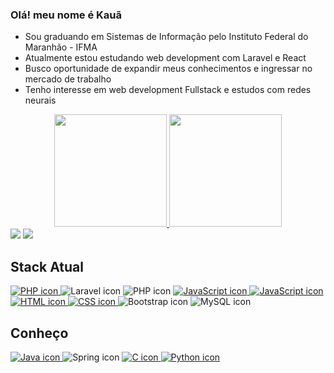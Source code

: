 ### Olá! meu nome é Kauã
- Sou graduando em Sistemas de Informação pelo Instituto Federal do Maranhão - IFMA
- Atualmente estou estudando web development com Laravel e React
- Busco oportunidade de expandir meus conhecimentos e ingressar no mercado de trabalho
- Tenho interesse em web development Fullstack e estudos com redes neurais

<div align="center">
  <a href="https://github.com/kauaumnougueira">
  <img height="180em"  width = "auto" src="https://github-readme-stats-git-masterrstaa-rickstaa.vercel.app/api/top-langs/?username=kauaumnougueira&layout=compact&langs_count=7&theme=tokyonight"/>
   <img height="180em"  width = "auto" src="https://github-readme-streak-stats.herokuapp.com/?user=kauaumnougueira&layout=compact&streake_stats=7&theme=tokyonight">
</div>
<div>
  <a href = "mailto:kauanog9@gmail.com"><img src="https://img.shields.io/badge/-Gmail-%23333?style=for-the-badge&logo=gmail&logoColor=white" target="_blank"></a>
  <a href="https://www.linkedin.com/in/kauã-nogueira-1b62aa212/" target="_blank"><img src="https://img.shields.io/badge/-LinkedIn-%230077B5?style=for-the-badge&logo=linkedin&logoColor=white" target="_blank"></a> 
<div>
  <h2>Stack Atual</h2>
  
  <a href="https://github.com/kauaumnougueira?tab=repositories&q=&type=&language=php&sort=">
    <img src="https://skillicons.dev/icons?i=php" alt="PHP icon" style="display: inline;">
  </a>
  
  <img src="https://skillicons.dev/icons?i=laravel" alt="Laravel icon" style="display: inline;">

  <img src="https://skillicons.dev/icons?i=react" alt="PHP icon" style="display: inline;">
  
  <a href="https://github.com/kauaumnougueira?tab=repositories&q=&type=&language=javascript&sort=">
    <img src="https://skillicons.dev/icons?i=javascript" alt="JavaScript icon" style="display: inline;">
  </a>

  <a href="https://github.com/kauaumnougueira?tab=repositories&q=&type=&language=typescriptt&sort=">
    <img src="https://skillicons.dev/icons?i=typescript" alt="JavaScript icon" style="display: inline;">
  </a>
  
  <a href="https://github.com/kauaumnougueira?tab=repositories&q=&type=&language=html&sort=">
    <img src="https://skillicons.dev/icons?i=html" alt="HTML icon" style="display: inline;">
  </a>
  
  <a href="https://github.com/kauaumnougueira?tab=repositories&q=&type=&language=css&sort=">
    <img src="https://skillicons.dev/icons?i=css" alt="CSS icon" style="display: inline;">
  </a>
  
  <img src="https://skillicons.dev/icons?i=bootstrap" alt="Bootstrap icon" style="display: inline;">
  
  <img src="https://skillicons.dev/icons?i=mysql" alt="MySQL icon" style="display: inline;">
  
  <h2>Conheço</h2>
  
  <a href="https://github.com/kauaumnougueira?tab=repositories&q=&type=&language=java&sort=">
    <img src="https://skillicons.dev/icons?i=java" alt="Java icon" style="display: inline;">
  </a>
  
  <img src="https://skillicons.dev/icons?i=spring" alt="Spring icon" style="display: inline;">
  
  <a href="https://github.com/kauaumnougueira?tab=repositories&q=&type=&language=c&sort=">
    <img src="https://skillicons.dev/icons?i=c" alt="C icon" style="display: inline;">
  </a>
  
  <a href="https://github.com/kauaumnougueira?tab=repositories&q=&type=&language=python&sort=">
    <img src="https://skillicons.dev/icons?i=python" alt="Python icon" style="display: inline;">
  </a>
</div>

